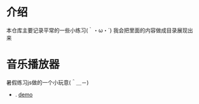 # 介绍
本仓库主要记录平常的一些小练习(｀・ω・´)
我会把里面的内容做成目录展现出来


# 音乐播放器
暑假练习js做的一个小玩意(＾＿－)
+ . [demo](https://15515179583.github.io/demo/music/index.html)

